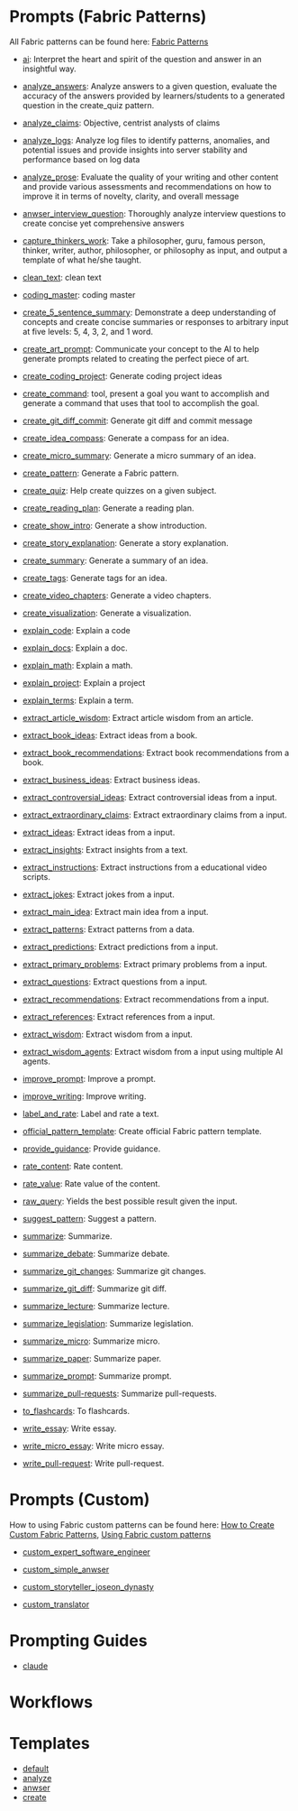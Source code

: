 # Prompts (Fabric Patterns)

All Fabric patterns can be found here: [Fabric Patterns](https://github.com/danielmiessler/fabric/tree/main/patterns)

- [ai](./fabric/ai/system-v1.md): Interpret the heart and spirit of the question and answer in an insightful way.

- [analyze_answers](./fabric/analyze_answers/system-v1.md): Analyze answers to a given question, evaluate the accuracy of the answers provided by learners/students to a generated question in the create_quiz pattern.

- [analyze_claims](./fabric/analyze_claims/system-v1.md): Objective, centrist analysts of claims

- [analyze_logs](./fabric/analyze_logs/system-v1.md): Analyze log files to identify patterns, anomalies, and potential issues and provide insights into server stability and performance based on log data

- [analyze_prose](./fabric/analyze_prose/system-v1.md): Evaluate the quality of your writing and other content and provide various assessments and recommendations on how to improve it in terms of novelty, clarity, and overall message

- [anwser_interview_question](./fabric/answer_interview_question/system-v1.md): Thoroughly analyze interview questions to create concise yet comprehensive answers

- [capture_thinkers_work](./fabric/capture_thinkers_work/system-v1.md): Take a philosopher, guru, famous person, thinker, writer, author, philosopher, or philosophy as input, and output a template of what he/she taught.

- [clean_text](./fabric/clean_text/system-v1.md): clean text

- [coding_master](./fabric/coding_master/system-v1.md): coding master

- [create_5_sentence_summary](./fabric/create_5_sentence_summary/system-v1.md): Demonstrate a deep understanding of concepts and create concise summaries or responses to arbitrary input at five levels: 5, 4, 3, 2, and 1 word.

- [create_art_prompt](./fabric/create_art_prompt/system-v1.md): Communicate your concept to the AI to help generate prompts related to creating the perfect piece of art.

- [create_coding_project](./fabric/create_coding_project/system-v1.md): Generate coding project ideas

- [create_command](./fabric/create_command/system-v1.md):  tool, present a goal you want to accomplish and generate a command that uses that tool to accomplish the goal.

- [create_git_diff_commit](./fabric/create_git_diff_commit/system-v1.md): Generate git diff and commit message

- [create_idea_compass](./fabric/create_idea_compass/system-v1.md): Generate a compass for an idea.

- [create_micro_summary](./fabric/create_micro_summary/system-v1.md): Generate a micro summary of an idea.

- [create_pattern](./fabric/create_pattern/system-v1.md): Generate a Fabric pattern.

- [create_quiz](./fabric/create_quiz/system-v1.md): Help create quizzes on a given subject.

- [create_reading_plan](./fabric/create_reading_plan/system-v1.md): Generate a reading plan.

- [create_show_intro](./fabric/create_show_intro/system-v1.md): Generate a show introduction.

- [create_story_explanation](./fabric/create_story_explanation/system-v1.md): Generate a story explanation.

- [create_summary](./fabric/create_summary/system-v1.md): Generate a summary of an idea.

- [create_tags](./fabric/create_tags/system-v1.md): Generate tags for an idea.

- [create_video_chapters](./fabric/create_video_chapters/system-v1.md): Generate a video chapters.

- [create_visualization](./fabric/create_visualization/system-v1.md): Generate a visualization.

- [explain_code](./fabric/explain_code/system-v1.md): Explain a code

- [explain_docs](./fabric/explain_docs/system-v1.md): Explain a doc.

- [explain_math](./fabric/explain_math/system-v1.md): Explain a math.

- [explain_project](./fabric/explain_project/system-v1.md): Explain a project

- [explain_terms](./fabric/explain_terms/system-v1.md): Explain a term.

- [extract_article_wisdom](./fabric/extract_article_wisdom/system-v1.md): Extract article wisdom from an article.

- [extract_book_ideas](./fabric/extract_book_ideas/system-v1.md): Extract ideas from a book.

- [extract_book_recommendations](./fabric/extract_book_recommendations/system-v1.md): Extract book recommendations from a book.

- [extract_business_ideas](./fabric/extract_business_ideas/system-v1.md): Extract business ideas.

- [extract_controversial_ideas](./fabric/extract_controversial_ideas/system-v1.md): Extract controversial ideas from a input.

- [extract_extraordinary_claims](./fabric/extract_extraordinary_claims/system-v1.md): Extract extraordinary claims from a input.

- [extract_ideas](./fabric/extract_ideas/system-v1.md): Extract ideas from a input.

- [extract_insights](./fabric/extract_insights/system-v1.md): Extract insights from a text.

- [extract_instructions](./fabric/extract_instructions/system-v1.md): Extract instructions from a educational video scripts.

- [extract_jokes](./fabric/extract_jokes/system-v1.md): Extract jokes from a input.

- [extract_main_idea](./fabric/extract_main_idea/system-v1.md): Extract main idea from a input.

- [extract_patterns](./fabric/extract_patterns/system-v1.md): Extract patterns from a data.

- [extract_predictions](./fabric/extract_predictions/system-v1.md): Extract predictions from a input.

- [extract_primary_problems](./fabric/extract_primary_problems/system-v1.md): Extract primary problems from a input.

- [extract_questions](./fabric/extract_questions/system-v1.md): Extract questions from a input.

- [extract_recommendations](./fabric/extract_recommendations/system-v1.md): Extract recommendations from a input.

- [extract_references](./fabric/extract_references/system-v1.md): Extract references from a input.

- [extract_wisdom](./fabric/extract_wisdom/system-v1.md): Extract wisdom from a input.

- [extract_wisdom_agents](./fabric/extract_wisdom_agents/system-v1.md): Extract wisdom from a input using multiple AI agents.

- [improve_prompt](./fabric/improve_prompt/system-v1.md): Improve a prompt.

- [improve_writing](./fabric/improve_writing/system-v1.md): Improve writing.

- [label_and_rate](./fabric/label_and_rate/system-v1.md): Label and rate a text.

- [official_pattern_template](./fabric/official_pattern_template/system-v1.md): Create official Fabric pattern template.

- [provide_guidance](./fabric/provide_guidance/system-v1.md): Provide guidance.

- [rate_content](./fabric/rate_content/system-v1.md): Rate content.

- [rate_value](./fabric/rate_value/system-v1.md): Rate value of the content.

- [raw_query](./fabric/raw_query/system-v1.md): Yields the best possible result given the input.

- [suggest_pattern](./fabric/suggest_pattern/system-v1.md): Suggest a pattern.

- [summarize](./fabric/summarize/system-v1.md): Summarize.

- [summarize_debate](./fabric/summarize_debate/system-v1.md): Summarize debate.

- [summarize_git_changes](./fabric/summarize_git_changes/system-v1.md): Summarize git changes.

- [summarize_git_diff](./fabric/summarize_git_diff/system-v1.md): Summarize git diff.

- [summarize_lecture](./fabric/summarize_lecture/system-v1.md): Summarize lecture.

- [summarize_legislation](./fabric/summarize_legislation/system-v1.md): Summarize legislation.

- [summarize_micro](./fabric/summarize_micro/system-v1.md): Summarize micro.

- [summarize_paper](./fabric/summarize_paper/system-v1.md): Summarize paper.

- [summarize_prompt](./fabric/summarize_prompt/system-v1.md): Summarize prompt.

- [summarize_pull-requests](./fabric/summarize_pull-requests/system-v1.md): Summarize pull-requests.

- [to_flashcards](./fabric/to_flashcards/system-v1.md): To flashcards.

- [write_essay](./fabric/write_essay/system-v1.md): Write essay.

- [write_micro_essay](./fabric/write_micro_essay/system-v1.md): Write micro essay.

- [write_pull-request](./fabric/write_pull-request/system-v1.md): Write pull-request.

# Prompts (Custom)

How to using Fabric custom patterns can be found here: [How to Create Custom Fabric Patterns](https://www.youtube.com/watch?v=JgsGH5IOCFE), [Using Fabric custom patterns](./custom/README.md)

- [custom_expert_software_engineer](./custom/custom_expert_software_engineer/system-v1.md)

- [custom_simple_anwser](./custom/custom_simple_answer/system-v1.md)

- [custom_storyteller_joseon_dynasty](./custom/custom_storyteller_joseon_dynasty/system-v1.md)

- [custom_translator](./custom/custom_translator/system-v1.md)


# Prompting Guides

- [claude](./guides/claude/claude_prompting_guide.md)

# Workflows

# Templates

- [default](./templates/default.md)
- [analyze](./templates/analyze.md)
- [anwser](./templates/answer.md)
- [create](./templates/create.md)